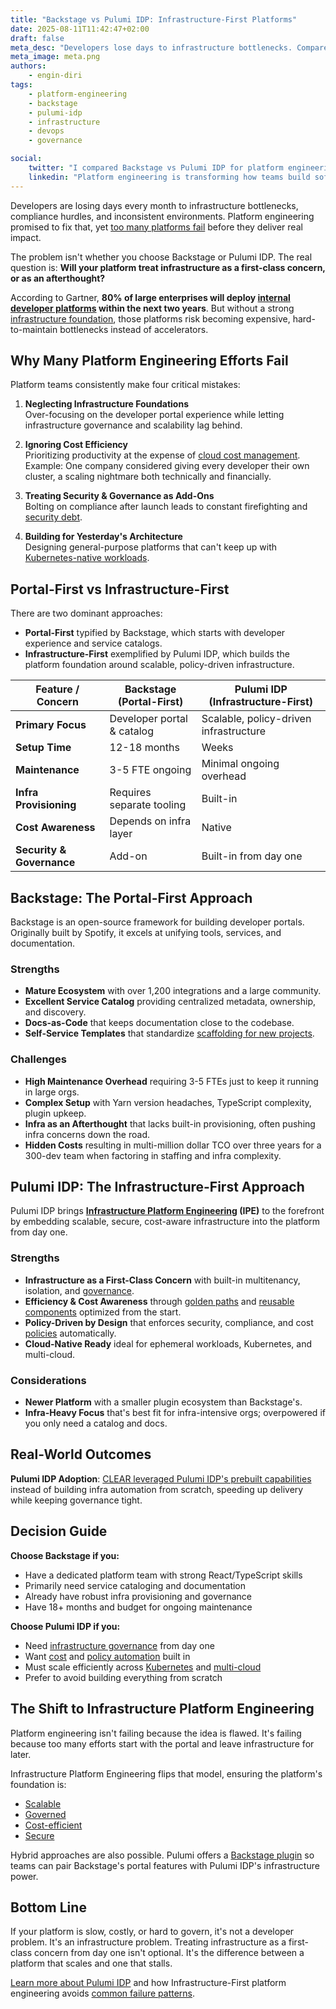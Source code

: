 ```yaml
---
title: "Backstage vs Pulumi IDP: Infrastructure-First Platforms"
date: 2025-08-11T11:42:47+02:00
draft: false
meta_desc: "Developers lose days to infrastructure bottlenecks. Compare Backstage vs Pulumi IDP approaches to see why infrastructure-first platform engineering matters."
meta_image: meta.png
authors:
    - engin-diri
tags:
    - platform-engineering
    - backstage
    - pulumi-idp
    - infrastructure
    - devops
    - governance

social:
    twitter: "I compared Backstage vs Pulumi IDP for platform engineering. The winner? Infrastructure-first approaches that treat infra as a first-class concern, not an afterthought. 80% of enterprises will deploy IDPs soon - here's how to avoid common failure patterns."
    linkedin: "Platform engineering is transforming how teams build software, but 80% of efforts fail due to infrastructure being treated as an afterthought. I analyzed Backstage vs Pulumi IDP to understand why infrastructure-first approaches win. Key insights: • Portal-first platforms often struggle with governance and cost control • Infrastructure-first platforms embed scalability and security from day one • The choice isn't just about tools - it's about architectural philosophy • Real TCO includes maintenance overhead, not just initial setup Here's my deep dive into why treating infrastructure as a first-class concern makes or breaks platform success. #PlatformEngineering #InfrastructureAsCode #DevOps #Backstage #Pulumi"
---
```


Developers are losing days every month to infrastructure bottlenecks, compliance hurdles, and inconsistent environments.
Platform engineering promised to fix that, yet [too many platforms fail](/blog/the-guide-platform-engineering-idp-steps-best-practices) before they deliver real impact.

<!--more-->

The problem isn't whether you choose Backstage or Pulumi IDP.
The real question is: **Will your platform treat infrastructure as a first-class concern, or as an afterthought?**

According to Gartner, **80% of large enterprises will deploy [internal developer platforms](/docs/pulumi-cloud/developer-platforms) within the next two years**.
But without a strong [infrastructure foundation](/what-is/what-is-infrastructure-as-code), those platforms risk becoming expensive, hard-to-maintain bottlenecks instead of accelerators.

## Why Many Platform Engineering Efforts Fail

Platform teams consistently make four critical mistakes:

1. **Neglecting Infrastructure Foundations**  
   Over-focusing on the developer portal experience while letting infrastructure governance and scalability lag behind.

2. **Ignoring Cost Efficiency**  
   Prioritizing productivity at the expense of [cloud cost management](/blog/finops-with-pulumi).  
   Example: One company considered giving every developer their own cluster, a scaling nightmare both technically and financially.

3. **Treating Security & Governance as Add-Ons**  
   Bolting on compliance after launch leads to constant firefighting and [security debt](/blog/devsecops-strategy-security-automation-tivity-health).

4. **Building for Yesterday's Architecture**  
   Designing general-purpose platforms that can't keep up with [Kubernetes-native workloads](/docs/iac/clouds/kubernetes).

## Portal-First vs Infrastructure-First

There are two dominant approaches:

- **Portal-First** typified by Backstage, which starts with developer experience and service catalogs.
- **Infrastructure-First** exemplified by Pulumi IDP, which builds the platform foundation around scalable, policy-driven infrastructure.

| Feature / Concern | Backstage (Portal-First) | Pulumi IDP (Infrastructure-First) |
|-------------------|--------------------------|------------------------------------|
| **Primary Focus** | Developer portal & catalog | Scalable, policy-driven infrastructure |
| **Setup Time** | 12-18 months | Weeks |
| **Maintenance** | 3-5 FTE ongoing | Minimal ongoing overhead |
| **Infra Provisioning** | Requires separate tooling | Built-in |
| **Cost Awareness** | Depends on infra layer | Native |
| **Security & Governance** | Add-on | Built-in from day one |

## Backstage: The Portal-First Approach

Backstage is an open-source framework for building developer portals.
Originally built by Spotify, it excels at unifying tools, services, and documentation.

### Strengths

- **Mature Ecosystem** with over 1,200 integrations and a large community.
- **Excellent Service Catalog** providing centralized metadata, ownership, and discovery.
- **Docs-as-Code** that keeps documentation close to the codebase.
- **Self-Service Templates** that standardize [scaffolding for new projects](/templates).

### Challenges

- **High Maintenance Overhead** requiring 3-5 FTEs just to keep it running in large orgs.
- **Complex Setup** with Yarn version headaches, TypeScript complexity, plugin upkeep.
- **Infra as an Afterthought** that lacks built-in provisioning, often pushing infra concerns down the road.
- **Hidden Costs** resulting in multi-million dollar TCO over three years for a 300-dev team when factoring in staffing and infra complexity.

## Pulumi IDP: The Infrastructure-First Approach

Pulumi IDP brings **[Infrastructure Platform Engineering](/what-is/what-is-platform-engineering) (IPE)** to the forefront by embedding scalable, secure, cost-aware infrastructure into the platform from day one.

### Strengths

- **Infrastructure as a First-Class Concern** with built-in multitenancy, isolation, and [governance](/docs/iac/packages-and-automation/crossguard).
- **Efficiency & Cost Awareness** through [golden paths](/templates) and [reusable components](/docs/iac/concepts/components) optimized from the start.
- **Policy-Driven by Design** that enforces security, compliance, and cost [policies](/docs/iac/packages-and-automation/crossguard/get-started) automatically.
- **Cloud-Native Ready** ideal for ephemeral workloads, Kubernetes, and multi-cloud.

### Considerations

- **Newer Platform** with a smaller plugin ecosystem than Backstage's.
- **Infra-Heavy Focus** that's best fit for infra-intensive orgs; overpowered if you only need a catalog and docs.

## Real-World Outcomes

**Pulumi IDP Adoption**: [CLEAR leveraged Pulumi IDP's prebuilt capabilities](/events/from-infrastructure-engineering-to-platform-engineering) instead of building infra automation from scratch, speeding up delivery while keeping governance tight.

## Decision Guide

**Choose Backstage if you:**

- Have a dedicated platform team with strong React/TypeScript skills
- Primarily need service cataloging and documentation
- Already have robust infra provisioning and governance
- Have 18+ months and budget for ongoing maintenance

**Choose Pulumi IDP if you:**

- Need [infrastructure governance](/docs/iac/packages-and-automation/crossguard) from day one
- Want [cost](/blog/finops-with-pulumi) and [policy automation](/docs/iac/packages-and-automation/crossguard/get-started) built in
- Must scale efficiently across [Kubernetes](/docs/iac/clouds/kubernetes) and [multi-cloud](/docs/iac/concepts/how-pulumi-works)
- Prefer to avoid building everything from scratch

## The Shift to Infrastructure Platform Engineering

Platform engineering isn't failing because the idea is flawed. It's failing because too many efforts start with the portal and leave infrastructure for later.

Infrastructure Platform Engineering flips that model, ensuring the platform's foundation is:

- [Scalable](/blog/platform-engineering-pillars-4)
- [Governed](/blog/platform-engineering-pillars-7)
- [Cost-efficient](/blog/finops-with-pulumi)
- [Secure](/blog/integrating-devops-and-security-for-scalable-platform-engineering)

Hybrid approaches are also possible. Pulumi offers a [Backstage plugin](/docs/pulumi-cloud/developer-platforms) so teams can pair Backstage's portal features with Pulumi IDP's infrastructure power.

## Bottom Line

If your platform is slow, costly, or hard to govern, it's not a developer problem. It's an infrastructure problem.
Treating infrastructure as a first-class concern from day one isn't optional.
It's the difference between a platform that scales and one that stalls.

[Learn more about Pulumi IDP](/product/internal-developer-platforms) and how Infrastructure-First platform engineering avoids [common failure patterns](/blog/platform-engineering-pillars-7).
